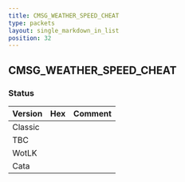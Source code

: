 ```yaml
---
title: CMSG_WEATHER_SPEED_CHEAT
type: packets
layout: single_markdown_in_list
position: 32
---
```


## CMSG_WEATHER_SPEED_CHEAT

### Status

Version | Hex | Comment
---------- | ---------- | ---------- 
Classic |  |  
TBC |  |  
WotLK |  |  
Cata |  |  
